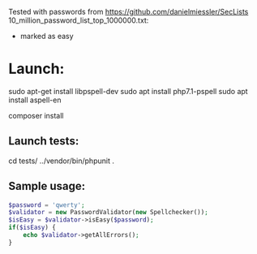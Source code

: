 Tested with passwords from https://github.com/danielmiessler/SecLists
10_million_password_list_top_1000000.txt:
- marked as easy

# Launch:
sudo apt-get install libpspell-dev 
sudo apt install php7.1-pspell
sudo apt install aspell-en

composer install

## Launch tests:
cd tests/
../vendor/bin/phpunit .

## Sample usage:
```php
$password = 'qwerty';
$validator = new PasswordValidator(new Spellchecker());
$isEasy = $validator->isEasy($password);
if($isEasy) {
	echo $validator->getAllErrors();
}
```
